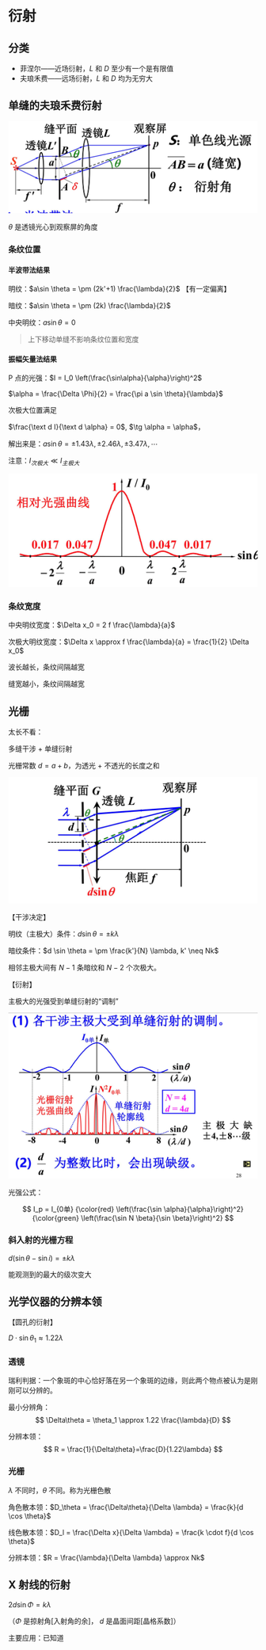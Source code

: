 # 衍射

## 分类

+ 菲涅尔——近场衍射，$L$ 和 $D$ 至少有一个是有限值
+ 夫琅禾费——远场衍射，$L$ 和 $D$ 均为无穷大

## 单缝的夫琅禾费衍射

![](23.assets/2022-06-06-15-54-35.png)

$\theta$ 是透镜光心到观察屏的角度

### 条纹位置

#### 半波带法结果

明纹：$a\sin \theta = \pm (2k'+1) \frac{\lambda}{2}$ 【有一定偏离】

暗纹：$a\sin \theta = \pm (2k) \frac{\lambda}{2}$

中央明纹：$a \sin \theta = 0$

> 上下移动单缝不影响条纹位置和宽度

#### 振幅矢量法结果

P 点的光强：$I = I_0 \left(\frac{\sin\alpha}{\alpha}\right)^2$

$\alpha = \frac{\Delta \Phi}{2} = \frac{\pi a \sin \theta}{\lambda}$

次极大位置满足 

$\frac{\text d I}{\text d \alpha} = 0$, $\tg \alpha = \alpha$，

解出来是：$a\sin \theta = \pm 1.43 \lambda, \pm 2.46\lambda, \pm 3.47 \lambda, \cdots$

注意：$I_{次极大} \ll I_{主极大}$

![](23.assets/2022-06-06-16-07-43.png)

### 条纹宽度

中央明纹宽度：$\Delta x_0 = 2 f \frac{\lambda}{a}$

次极大明纹宽度：$\Delta x \approx f \frac{\lambda}{a} = \frac{1}{2} \Delta x_0$

波长越长，条纹间隔越宽

缝宽越小，条纹间隔越宽

## 光栅

太长不看：

多缝干涉 + 单缝衍射

光栅常数 $d = a + b$，为透光 + 不透光的长度之和

![](23.assets/2022-06-06-16-25-50.png)

【干涉决定】

明纹（主极大）条件：$d \sin \theta = \pm k \lambda$  

暗纹条件：$d \sin \theta = \pm \frac{k'}{N} \lambda, k' \neq Nk$

相邻主极大间有 $N-1$ 条暗纹和 $N-2$ 个次极大。


【衍射】

主极大的光强受到单缝衍射的“调制”

![](23.assets/2022-06-06-16-36-45.png)

光强公式：

$$
I_p = I_{0单} {\color{red} \left(\frac{\sin \alpha}{\alpha}\right)^2} {\color{green} \left(\frac{\sin N \beta}{\sin \beta}\right)^2} 
$$

### 斜入射的光栅方程

$d (\sin \theta - \sin i) = \pm k \lambda$

能观测到的最大的级次变大

## 光学仪器的分辨本领

【圆孔的衍射】

$D \cdot \sin \theta_1 \approx 1.22 \lambda$

### 透镜

瑞利判据：一个象斑的中心恰好落在另一个象斑的边缘，则此两个物点被认为是刚刚可以分辨的。

最小分辨角：
$$
\Delta\theta = \theta_1 \approx 1.22 \frac{\lambda}{D}
$$

分辨本领：
$$
R = \frac{1}{\Delta\theta}=\frac{D}{1.22\lambda}
$$

### 光栅

$\lambda$ 不同时，$\theta$ 不同。称为光栅色散

角色散本领：$D_\theta = \frac{\Delta\theta}{\Delta \lambda} = \frac{k}{d \cos \theta}$

线色散本领：$D_l = \frac{\Delta x}{\Delta \lambda} = \frac{k \cdot f}{d \cos \theta}$

分辨本领：$R = \frac{\lambda}{\Delta \lambda} \approx Nk$

## X 射线的衍射

$2d \sin \Phi = k \lambda$

（$\Phi$ 是掠射角[入射角的余]， $d$ 是晶面间距[晶格系数]）

主要应用：已知道